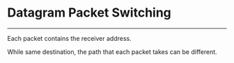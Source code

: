 # Datagram Packet Switching
---
Each packet contains the receiver address.

While same destination, the path that each packet takes can be different.

